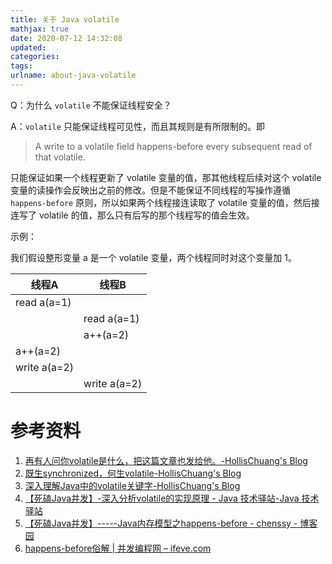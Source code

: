 ```yaml
---
title: 关于 Java volatile
mathjax: true
date: 2020-07-12 14:32:08
updated:
categories:
tags:
urlname: about-java-volatile
---
```




<!-- more -->



Q：为什么 `volatile` 不能保证线程安全？

A：`volatile` 只能保证线程可见性，而且其规则是有所限制的。即

> A write to a volatile field happens-before every subsequent read of that volatile.

只能保证如果一个线程更新了 volatile 变量的值，那其他线程后续对这个 volatile 变量的读操作会反映出之前的修改。但是不能保证不同线程的写操作遵循 `happens-before` 原则，所以如果两个线程接连读取了 volatile 变量的值，然后接连写了 volatile 的值，那么只有后写的那个线程写的值会生效。

示例：

我们假设整形变量 a 是一个 volatile 变量，两个线程同时对这个变量加 1。

| 线程A        | 线程B        |
| ------------ | ------------ |
| read a(a=1)  |              |
|              | read a(a=1)  |
|              | a++(a=2)     |
| a++(a=2)     |              |
| write a(a=2) |              |
|              | write a(a=2) |





# 参考资料

1. [再有人问你volatile是什么，把这篇文章也发给他。-HollisChuang's Blog](https://www.hollischuang.com/archives/2673)
2. [既生synchronized，何生volatile-HollisChuang's Blog](https://www.hollischuang.com/archives/3928)
3. [深入理解Java中的volatile关键字-HollisChuang's Blog](https://www.hollischuang.com/archives/2648)
4. [【死磕Java并发】-深入分析volatile的实现原理 - Java 技术驿站-Java 技术驿站](http://cmsblogs.com/?p=2092)
5. [【死磕Java并发】-----Java内存模型之happens-before - chenssy - 博客园](https://www.cnblogs.com/chenssy/p/6393321.html)
6. [happens-before俗解 | 并发编程网 – ifeve.com](http://ifeve.com/easy-happens-before/)